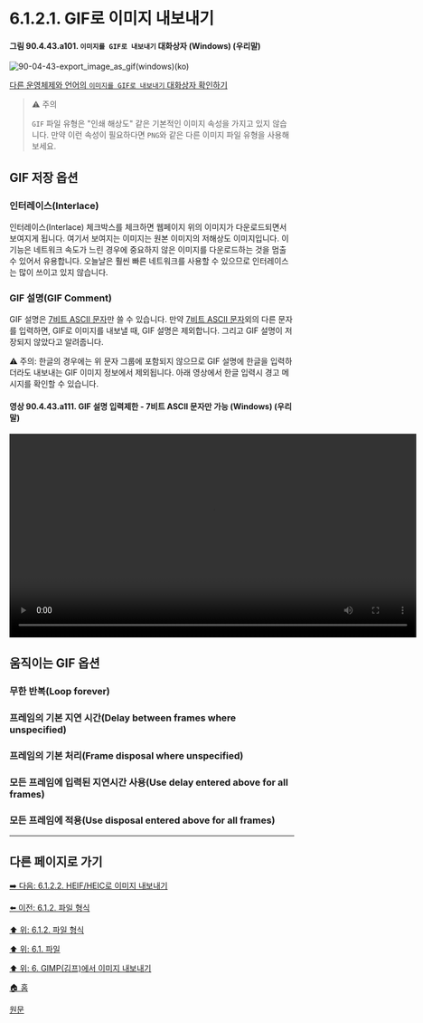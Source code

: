 # 6.1.2.1. GIF로 이미지 내보내기

#### 그림 90.4.43.a101. `이미지를 GIF로 내보내기` 대화상자 (Windows) (우리말)
![90-04-43-export_image_as_gif(windows)(ko)](https://github.com/wonder13662/gimp/assets/15767104/8fed8899-7e30-4e49-b170-9f263fdc4843)

[다른 운영체제와 언어의 `이미지를 GIF로 내보내기` 대화상자 확인하기](./90-04-43-export_image_as_gif.md)

> ⚠️ 주의
>
> `GIF` 파일 유형은 "인쇄 해상도" 같은 기본적인 이미지 속성을 가지고 있지 않습니다. 만약 이런 속성이 필요하다면 `PNG`와 같은 다른 이미지 파일 유형을 사용해보세요.

## GIF 저장 옵션
### 인터레이스(Interlace)
인터레이스(Interlace) 체크박스를 체크하면 웹페이지 위의 이미지가 다운로드되면서 보여지게 됩니다. 여기서 보여지는 이미지는 원본 이미지의 저해상도 이미지입니다. 이 기능은 네트워크 속도가 느린 경우에 중요하지 않은 이미지를 다운로드하는 것을 멈출 수 있어서 유용합니다. 오늘날은 훨씬 빠른 네트워크를 사용할 수 있으므로 인터레이스는 많이 쓰이고 있지 않습니다.

### GIF 설명(GIF Comment)
GIF 설명은 [7비트 ASCII 문자](https://en.wikipedia.org/wiki/ASCII)만 쓸 수 있습니다. 만약 [7비트 ASCII 문자](https://en.wikipedia.org/wiki/ASCII)외의 다른 문자를 입력하면, GIF로 이미지를 내보낼 때, GIF 설명은 제외합니다. 그리고 GIF 설명이 저장되지 않았다고 알려줍니다. 

⚠️ 주의: 한글의 경우에는 위 문자 그룹에 포함되지 않으므로 GIF 설명에 한글을 입력하더라도 내보내는 GIF 이미지 정보에서 제외됩니다. 아래 영상에서 한글 입력시 경고 메시지를 확인할 수 있습니다.

#### 영상 90.4.43.a111. GIF 설명 입력제한 - 7비트 ASCII 문자만 가능 (Windows) (우리말)
<video controls="controls" width="720" src="https://github.com/wonder13662/gimp/assets/15767104/aa25ead1-29e9-46ff-8427-e9b5f4bbb779"></video>

## 움직이는 GIF 옵션
### 무한 반복(Loop forever)

### 프레임의 기본 지연 시간(Delay between frames where unspecified)

### 프레임의 기본 처리(Frame disposal where unspecified)

### 모든 프레임에 입력된 지연시간 사용(Use delay entered above for all frames)

### 모든 프레임에 적용(Use disposal entered above for all frames)

***

## 다른 페이지로 가기

[➡️ 다음: 6.1.2.2. HEIF/HEIC로 이미지 내보내기](./06-01-filesx-02-file_formatsx-02-export_image_as_heif.md)

[⬅️ 이전: 6.1.2. 파일 형식](./06-01-filesx-02-file_formats.md)

[⬆️ 위: 6.1.2. 파일 형식](./06-01-filesx-02-file_formats.md)

[⬆️ 위: 6.1. 파일](./06-01-files.md)

[⬆️ 위: 6. GIMP(김프)에서 이미지 내보내기](./06-00-getting-images-out-of-gimp.md)

[🏠 홈](./00-home.md)

[원문](https://docs.gimp.org/2.10/ko/gimp-images-out.html)
